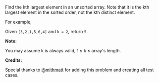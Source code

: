 Find the kth largest element in an unsorted array. Note that it is the kth largest element in the sorted order, not the kth distinct element.

For example,

Given `[3,2,1,5,6,4]` and `k = 2`, return `5`.

**Note:** 

You may assume k is always valid, 1 ≤ k ≤ array's length.

**Credits:**

Special thanks to [@mithmatt](https://leetcode.com/discuss/user/mithmatt) for adding this problem and creating all test cases.